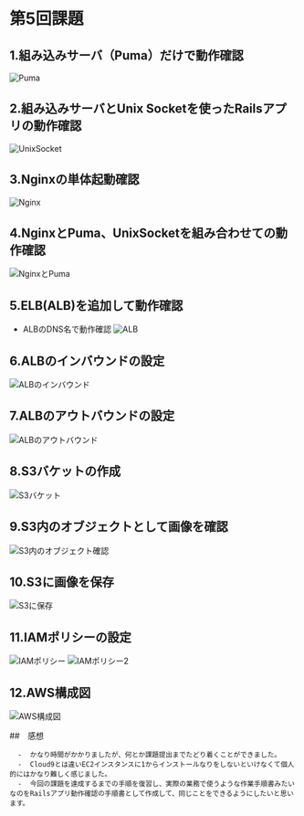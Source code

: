 
# 第5回課題

## 1.組み込みサーバ（Puma）だけで動作確認
![Puma](images/1.組み込みサーバ（Puma）だけで動作確認.png)

## 2.組み込みサーバとUnix Socketを使ったRailsアプリの動作確認
![UnixSocket](images/2.組み込みサーバとUnixSocketを使ったRailsアプリの動作確認.png)

## 3.Nginxの単体起動確認
![Nginx](images/3.Nginxの単体起動確認.png)

## 4.NginxとPuma、UnixSocketを組み合わせての動作確認
![NginxとPuma](images/Nginxとpuma、UnixSocketへの接続の動作確認.png)

## 5.ELB(ALB)を追加して動作確認
*  ALBのDNS名で動作確認
![ALB](images/5.ELB（ALB）を追加して動作確認.png)

## 6.ALBのインバウンドの設定
![ALBのインバウンド](images/ALBのインバウンド設定.png)

## 7.ALBのアウトバウンドの設定
![ALBのアウトバウンド](images/ALBのアウトバウンド設定.png)

## 8.S3バケットの作成
![S3バケット](images/S3バケットの作成.png)

## 9.S3内のオブジェクトとして画像を確認
![S3内のオブジェクト確認](images/S3内のオブジェクトとして画像を確認.png)

## 10.S3に画像を保存
![S3に保存](images/S3に画像を保存.png)

## 11.IAMポリシーの設定
![IAMポリシー](images/IAMポリシー.png)
![IAMポリシー2](images/IAMポリシー2.png)

## 12.AWS構成図
![AWS構成図](images/AWS構成図.png)

##　感想

      -  かなり時間がかかりましたが、何とか課題提出までたどり着くことができました。
      -  Cloud9とは違いEC2インスタンスに1からインストールなりをしないといけなくて個人的にはかなり難しく感じました。
      -  今回の課題を達成するまでの手順を復習し、実際の業務で使うような作業手順書みたいなのをRailsアプリ動作確認の手順書として作成して、同じことをできるようにしたいと思います。
